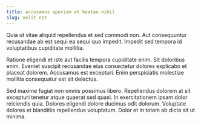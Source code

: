 ```yaml
---
title: accusamus aperiam et beatae nihil
slug: velit est
---
```


Quia ut vitae aliquid repellendus et sed commodi non. Aut consequuntur recusandae ab est sequi ea sequi quo impedit. Impedit sed tempora id voluptatibus cupiditate mollitia.

Ratione eligendi et iste aut facilis tempora cupiditate enim. Sit doloribus enim. Eveniet suscipit recusandae eius consectetur dolores explicabo et placeat dolorem. Accusamus est excepturi. Enim perspiciatis molestiae mollitia consequatur est sit delectus.

Sed maxime fugiat non omnis possimus libero. Repellendus dolorem at sit excepturi tenetur atque quaerat sed quasi. In exercitationem ipsam dolor reiciendis quia. Dolores eligendi dolore ducimus odit dolorum. Voluptate dolores et blanditiis repellendus voluptatum. Dolor et in totam ab dicta sit ut minima.
